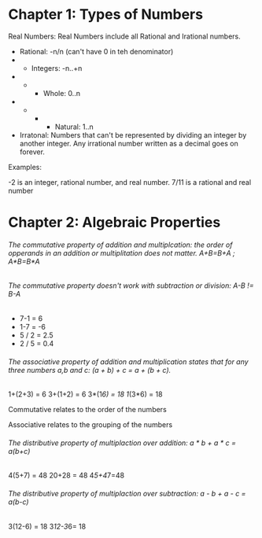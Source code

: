 # Chapter 1: Types of Numbers

Real Numbers: Real Numbers include all Rational and Irational numbers. 
- Rational: -n/n (can't have 0 in teh denominator)
- - Integers: -n..+n
- - - Whole: 0..n
- - - - Natural: 1..n
- Irratonal: Numbers that can't be represented by dividing an integer by another integer. Any irrational number written as a decimal goes on forever. 

Examples:

-2 is an integer, rational number, and real number.
7/11 is a rational and real number

# Chapter 2: Algebraic Properties

###### The commutative property of addition and multiplcation: the order of opperands in an addition or multiplitation does not matter. A+B=B+A ; A\*B=B\*A

###### The commutative property doesn't work with subtraction or division: A-B != B-A
- 7-1 = 6
- 1-7 = -6
- 5 / 2 = 2.5
- 2 / 5 = 0.4

###### The associative property of addition and multiplication states that for any three numbers a,b and c: (a + b) + c = a + (b + c). 
1+(2+3) = 6
3+(1+2) = 6
3*(1*6) = 18
1*(3*6) = 18

Commutative relates to the order of the numbers

Associative relates to the grouping of the numbers

###### The distributive property of multiplaction over addition: a * b + a * c = a(b+c)

4(5+7) = 48
20+28 = 48
4*5+4*7=48

###### The distributive property of multiplaction over subtraction: a - b + a - c = a(b-c)

3(12-6) = 18
3*12-3*6= 18







